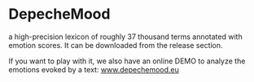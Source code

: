 DepecheMood
===========

a high-precision lexicon of roughly 37 thousand terms annotated with emotion scores. 
It can be downloaded from the release section.

If you want to play with it, we also have an online DEMO to analyze the emotions evoked by a text: www.depechemood.eu
